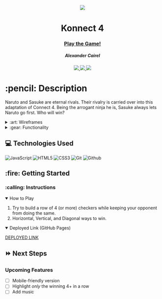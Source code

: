 <div align="center">
   <img src="https://wallpaperaccess.com/full/230556.jpg"/>
   <h1> Konnect 4</h1>
   <h3><a href="https://ajcairel.github.io/Konnect4/">Play the Game!</a></h3>
   <h5>Alexander Cairel</h5>                             
   <a href="[github page]" target="_blank">
      <img src="https://img.shields.io/badge/-Portfolio:_user.github.io-darkgreen?style=flat&logo=medium"/>
   </a>
   <a href="https://www.linkedin.com/in/alexandercairel/" target="_blank">
      <img src="https://img.shields.io/badge/-linkedin.com/in/user-blue?style=flat&``logo=Linkedin&logoColor=white">
   </a> 
   <a href="mailto:alexanderjcairel@gmail.com" target="_blank">
      <img src="https://img.shields.io/badge/-user@gmail.com-c14438?style=flat&logo=Gmail&``logoColor=white">
   </a>
</div>

<h1>:pencil: Description</h1>
<p>Naruto and Sasuke are eternal rivals. Their rivalry is carried over into this adaptation of Connect 4. Being the arrogant ninja he is, Sasuke always lets Naruto go first. Who will win?</p>

<details>
<summary> :art: Wireframes</summary>

| Description | Screenshot |
|------------ | ------------|
| <h3 align="center">Game</h3> | <img src="https://github.com/ajcairel/Konnect4/blob/main/Wireframe/ConnectFourWireframe.jpg?raw=true" width="700"/> |
</details>

<details>
<summary> :gear: Functionality</summary>

| Description | Screenshot |
|------------ | ------------|
| <h3 align="center">Starting Gameboard/Naruto's Turn</h3> | <img src="https://i.imgur.com/WLKd0rk.png" width="700"/> |
| <h3 align="center">Naruto Win</h3> | <img src="https://i.imgur.com/OT3iZJu.png" width="700"/> |
| <h3 align="center">Sasuke's Turn</h3> | <img src="https://i.imgur.com/c8mwz3o.png" width="700"/> |
| <h3 align="center">Sasuke Win</h3> | <img src="https://i.imgur.com/nFkkcaM.png" width="700"/> |
| <h3 align="center">:warning:Full Column Attempt (Invalid) </h3> | <img src="https://i.imgur.com/0Kh5414.png" width="700"/> |




</details>

## :computer: Technologies Used

![JavaScript](https://img.shields.io/badge/-JavaScript-333?style=flat&logo=javascript) 
![HTML5](https://img.shields.io/badge/-HTML5-333?style=flat&logo=html5)
![CSS3](https://img.shields.io/badge/-CSS-333?style=flat&logo=css3)
![Git](https://img.shields.io/badge/-Git-333?style=flat&logo=git)
![Github](https://img.shields.io/badge/-GitHub-333?style=flat&logo=github)

<h2> :fire: Getting Started </h2>

<h3> :calling: Instructions </h3>
<details open>
<summary>How to Play</summary>
<ol>
<li>Try to build a row of 4 (or more) checkers while keeping your opponent from doing the same.</li>
<li>Horizontal, Vertical, and Diagonal ways to win.</li>
</ol>
</details>

<details open>   
<summary>Deployed Link (GitHub Pages)</summary>
<p><a href="https://ajcairel.github.io/Konnect4/">DEPLOYED LINK</a></p>
</details>

## :fast_forward: Next Steps   

### Upcoming Features

- [ ] Mobile-friendly version
- [ ] Highlight *only* the winning 4+ in a row
- [ ] Add music